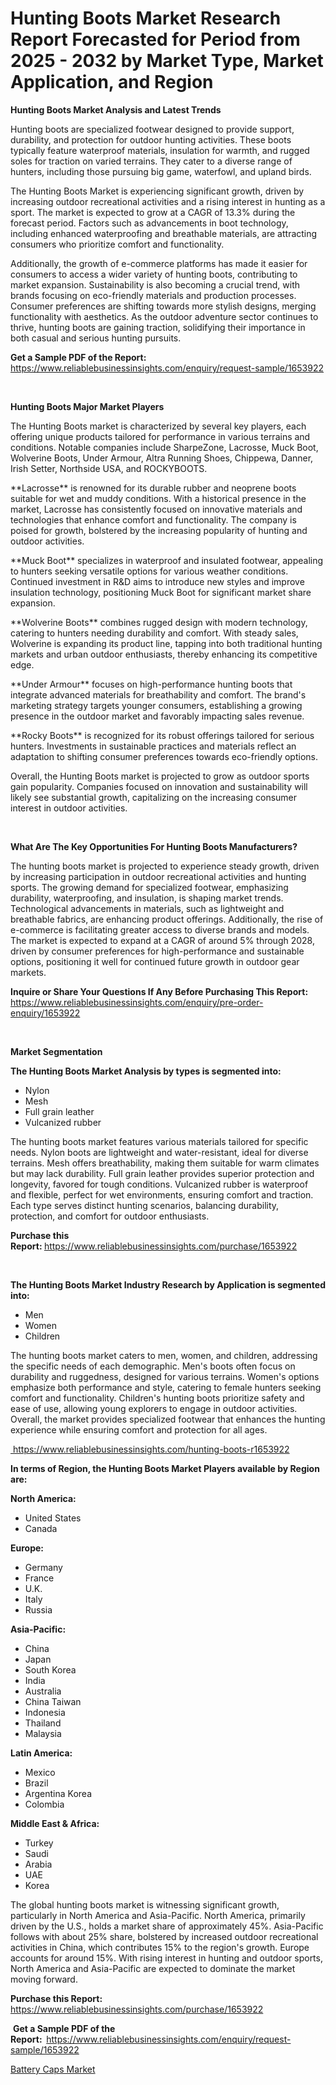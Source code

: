 <p><h1>Hunting Boots Market Research Report Forecasted for Period from 2025 -  2032 by Market Type, Market Application, and Region</h1></p><p><strong>Hunting Boots Market Analysis and Latest Trends</strong></p>
<p><p>Hunting boots are specialized footwear designed to provide support, durability, and protection for outdoor hunting activities. These boots typically feature waterproof materials, insulation for warmth, and rugged soles for traction on varied terrains. They cater to a diverse range of hunters, including those pursuing big game, waterfowl, and upland birds.</p><p>The Hunting Boots Market is experiencing significant growth, driven by increasing outdoor recreational activities and a rising interest in hunting as a sport. The market is expected to grow at a CAGR of 13.3% during the forecast period. Factors such as advancements in boot technology, including enhanced waterproofing and breathable materials, are attracting consumers who prioritize comfort and functionality. </p><p>Additionally, the growth of e-commerce platforms has made it easier for consumers to access a wider variety of hunting boots, contributing to market expansion. Sustainability is also becoming a crucial trend, with brands focusing on eco-friendly materials and production processes. Consumer preferences are shifting towards more stylish designs, merging functionality with aesthetics. As the outdoor adventure sector continues to thrive, hunting boots are gaining traction, solidifying their importance in both casual and serious hunting pursuits.</p></p>
<p><strong>Get a Sample PDF of the Report:&nbsp;</strong> <a href="https://www.reliablebusinessinsights.com/enquiry/request-sample/1653922?utm_campaign=2239&utm_medium=2&utm_source=Github&utm_content=ia&utm_term=07032025&utm_id=hunting-boots">https://www.reliablebusinessinsights.com/enquiry/request-sample/1653922</a></p>
<p>&nbsp;</p>
<p><strong>Hunting Boots Major Market Players</strong></p>
<p><p>The Hunting Boots market is characterized by several key players, each offering unique products tailored for performance in various terrains and conditions. Notable companies include SharpeZone, Lacrosse, Muck Boot, Wolverine Boots, Under Armour, Altra Running Shoes, Chippewa, Danner, Irish Setter, Northside USA, and ROCKYBOOTS.</p><p>**Lacrosse** is renowned for its durable rubber and neoprene boots suitable for wet and muddy conditions. With a historical presence in the market, Lacrosse has consistently focused on innovative materials and technologies that enhance comfort and functionality. The company is poised for growth, bolstered by the increasing popularity of hunting and outdoor activities.</p><p>**Muck Boot** specializes in waterproof and insulated footwear, appealing to hunters seeking versatile options for various weather conditions. Continued investment in R&D aims to introduce new styles and improve insulation technology, positioning Muck Boot for significant market share expansion.</p><p>**Wolverine Boots** combines rugged design with modern technology, catering to hunters needing durability and comfort. With steady sales, Wolverine is expanding its product line, tapping into both traditional hunting markets and urban outdoor enthusiasts, thereby enhancing its competitive edge.</p><p>**Under Armour** focuses on high-performance hunting boots that integrate advanced materials for breathability and comfort. The brand's marketing strategy targets younger consumers, establishing a growing presence in the outdoor market and favorably impacting sales revenue.</p><p>**Rocky Boots** is recognized for its robust offerings tailored for serious hunters. Investments in sustainable practices and materials reflect an adaptation to shifting consumer preferences towards eco-friendly options.</p><p>Overall, the Hunting Boots market is projected to grow as outdoor sports gain popularity. Companies focused on innovation and sustainability will likely see substantial growth, capitalizing on the increasing consumer interest in outdoor activities.</p></p>
<p>&nbsp;</p>
<p><strong>What Are The Key Opportunities For Hunting Boots Manufacturers?</strong></p>
<p><p>The hunting boots market is projected to experience steady growth, driven by increasing participation in outdoor recreational activities and hunting sports. The growing demand for specialized footwear, emphasizing durability, waterproofing, and insulation, is shaping market trends. Technological advancements in materials, such as lightweight and breathable fabrics, are enhancing product offerings. Additionally, the rise of e-commerce is facilitating greater access to diverse brands and models. The market is expected to expand at a CAGR of around 5% through 2028, driven by consumer preferences for high-performance and sustainable options, positioning it well for continued future growth in outdoor gear markets.</p></p>
<p><strong>Inquire or Share Your Questions If Any Before Purchasing This Report:</strong> <a href="https://www.reliablebusinessinsights.com/enquiry/pre-order-enquiry/1653922?utm_campaign=2239&utm_medium=2&utm_source=Github&utm_content=ia&utm_term=07032025&utm_id=hunting-boots">https://www.reliablebusinessinsights.com/enquiry/pre-order-enquiry/1653922</a></p>
<p>&nbsp;</p>
<p><strong>Market Segmentation</strong></p>
<p><strong>The Hunting Boots Market Analysis by types is segmented into:</strong></p>
<p><ul><li>Nylon</li><li>Mesh</li><li>Full grain leather</li><li>Vulcanized rubber</li></ul></p>
<p><p>The hunting boots market features various materials tailored for specific needs. Nylon boots are lightweight and water-resistant, ideal for diverse terrains. Mesh offers breathability, making them suitable for warm climates but may lack durability. Full grain leather provides superior protection and longevity, favored for tough conditions. Vulcanized rubber is waterproof and flexible, perfect for wet environments, ensuring comfort and traction. Each type serves distinct hunting scenarios, balancing durability, protection, and comfort for outdoor enthusiasts.</p></p>
<p><strong>Purchase this Report:&nbsp;</strong><a href="https://www.reliablebusinessinsights.com/purchase/1653922?utm_campaign=2239&utm_medium=2&utm_source=Github&utm_content=ia&utm_term=07032025&utm_id=hunting-boots">https://www.reliablebusinessinsights.com/purchase/1653922</a></p>
<p>&nbsp;</p>
<p><strong>The Hunting Boots Market Industry Research by Application is segmented into:</strong></p>
<p><ul><li>Men</li><li>Women</li><li>Children</li></ul></p>
<p><p>The hunting boots market caters to men, women, and children, addressing the specific needs of each demographic. Men's boots often focus on durability and ruggedness, designed for various terrains. Women's options emphasize both performance and style, catering to female hunters seeking comfort and functionality. Children's hunting boots prioritize safety and ease of use, allowing young explorers to engage in outdoor activities. Overall, the market provides specialized footwear that enhances the hunting experience while ensuring comfort and protection for all ages.</p></p>
<p><a href="https://www.reliablebusinessinsights.com/hunting-boots-r1653922?utm_campaign=2239&utm_medium=2&utm_source=Github&utm_content=ia&utm_term=07032025&utm_id=hunting-boots">&nbsp;https://www.reliablebusinessinsights.com/hunting-boots-r1653922</a></p>
<p><strong>In terms of Region, the Hunting Boots Market Players available by Region are:</strong></p>
<p>
    <p> <strong> North America: </strong>
        <ul>
            <li>United States</li>
            <li>Canada</li>
        </ul>
        </p> 
    <p> <strong> Europe: </strong>
        <ul>
            <li>Germany</li>
            <li>France</li>
            <li>U.K.</li>
            <li>Italy</li>
            <li>Russia</li>
        </ul>
        </p> 
    <p> <strong> Asia-Pacific: </strong>
        <ul>
            <li>China</li>
            <li>Japan</li>
            <li>South Korea</li>
            <li>India</li>
            <li>Australia</li>
            <li>China Taiwan</li>
            <li>Indonesia</li>
            <li>Thailand</li>
            <li>Malaysia</li>
        </ul>
        </p> 
    <p> <strong> Latin America: </strong>
        <ul>
            <li>Mexico</li>
            <li>Brazil</li>
            <li>Argentina Korea</li>
            <li>Colombia</li>
        </ul>
        </p> 
    <p> <strong> Middle East & Africa: </strong>
        <ul>
            <li>Turkey</li>
            <li>Saudi</li>
            <li>Arabia</li>
            <li>UAE</li>
            <li>Korea</li>
        </ul>
    </p>
    </p>
<p><p>The global hunting boots market is witnessing significant growth, particularly in North America and Asia-Pacific. North America, primarily driven by the U.S., holds a market share of approximately 45%. Asia-Pacific follows with about 25% share, bolstered by increased outdoor recreational activities in China, which contributes 15% to the region's growth. Europe accounts for around 15%. With rising interest in hunting and outdoor sports, North America and Asia-Pacific are expected to dominate the market moving forward.</p></p>
<p><strong>Purchase this Report: </strong><a href="https://www.reliablebusinessinsights.com/purchase/1653922?utm_campaign=2239&utm_medium=2&utm_source=Github&utm_content=ia&utm_term=07032025&utm_id=hunting-boots">https://www.reliablebusinessinsights.com/purchase/1653922</a></p>
<p>&nbsp;<strong>Get a Sample PDF of the Report:&nbsp;&nbsp;</strong><a href="https://www.reliablebusinessinsights.com/enquiry/request-sample/1653922?utm_campaign=2239&utm_medium=2&utm_source=Github&utm_content=ia&utm_term=07032025&utm_id=hunting-boots">https://www.reliablebusinessinsights.com/enquiry/request-sample/1653922</a></p>
<p><strong></strong></p>
<p><p><a href="https://github.com/JubayerMia832/Market-Research-Report-List-1/blob/main/battery-caps-market.md?utm_campaign=2239&utm_medium=2&utm_source=Github&utm_content=ia&utm_term=07032025&utm_id=hunting-boots">Battery Caps Market</a></p></p>